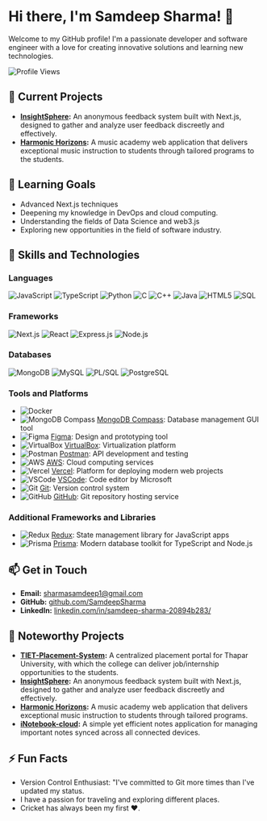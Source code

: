 # Hi there, I'm Samdeep Sharma! 👋

Welcome to my GitHub profile! I'm a passionate developer and software engineer with a love for creating innovative solutions and learning new technologies.

![Profile Views](https://komarev.com/ghpvc/?username=SamdeepSharma&color=blue&style=flat-square)

## 🔭 Current Projects
- **[InsightSphere](https://harmonic-horizons.vercel.app/):** An anonymous feedback system built with Next.js, designed to gather and analyze user feedback discreetly and effectively.
- **[Harmonic Horizons](https://harmonic-horizons.vercel.app/):** A music academy web application that delivers exceptional music instruction to students through tailored programs to the students.

## 🌱 Learning Goals
- Advanced Next.js techniques
- Deepening my knowledge in DevOps and cloud computing.
- Understanding the fields of Data Science and web3.js
- Exploring new opportunities in the field of software industry.

## 💼 Skills and Technologies

### Languages
![JavaScript](https://img.shields.io/badge/JavaScript-F7DF1E?style=flat&logo=javascript&logoColor=black)
![TypeScript](https://img.shields.io/badge/TypeScript-3178C6?style=flat&logo=typescript&logoColor=white)
![Python](https://img.shields.io/badge/Python-3776AB?style=flat&logo=python&logoColor=white)
![C](https://img.shields.io/badge/C-A8B9CC?style=flat&logo=c&logoColor=white)
![C++](https://img.shields.io/badge/C++-00599C?style=flat&logo=cplusplus&logoColor=white)
![Java](https://img.shields.io/badge/Java-007396?style=flat&logo=java&logoColor=white)
![HTML5](https://img.shields.io/badge/HTML5-E34F26?style=flat&logo=html5&logoColor=white)
![SQL](https://img.shields.io/badge/SQL-4479A1?style=flat&logo=postgresql&logoColor=white)

### Frameworks
![Next.js](https://img.shields.io/badge/Next.js-000000?style=flat&logo=nextdotjs&logoColor=white)
![React](https://img.shields.io/badge/React-61DAFB?style=flat&logo=react&logoColor=black)
![Express.js](https://img.shields.io/badge/Express.js-000000?style=flat&logo=express&logoColor=white)
![Node.js](https://img.shields.io/badge/Node.js-339933?style=flat&logo=nodedotjs&logoColor=white)

### Databases
![MongoDB](https://img.shields.io/badge/MongoDB-47A248?style=flat&logo=mongodb&logoColor=white)
![MySQL](https://img.shields.io/badge/MySQL-4479A1?style=flat&logo=mysql&logoColor=white)
![PL/SQL](https://img.shields.io/badge/PL%2FSQL-F80000?style=flat&logo=oracle&logoColor=white)
![PostgreSQL](https://img.shields.io/badge/PostgreSQL-336791?style=flat&logo=postgresql&logoColor=white)

### Tools and Platforms
- ![Docker](https://img.shields.io/badge/Docker-2496ED?style=flat&logo=docker&logoColor=white)
- ![MongoDB Compass](https://img.shields.io/badge/MongoDB%20Compass-47A248?style=flat&logo=mongodb&logoColor=white) [MongoDB Compass](https://www.mongodb.com/products/compass): Database management GUI tool
- ![Figma](https://img.shields.io/badge/Figma-F24E1E?style=flat&logo=figma&logoColor=white) [Figma](https://www.figma.com/): Design and prototyping tool
- ![VirtualBox](https://img.shields.io/badge/VirtualBox-183A61?style=flat&logo=virtualbox&logoColor=white) [VirtualBox](https://www.virtualbox.org/): Virtualization platform
- ![Postman](https://img.shields.io/badge/Postman-FF6C37?style=flat&logo=postman&logoColor=white) [Postman](https://www.postman.com/): API development and testing
- ![AWS](https://img.shields.io/badge/AWS-232F3E?style=flat&logo=amazonaws&logoColor=white) [AWS](https://aws.amazon.com/): Cloud computing services
- ![Vercel](https://img.shields.io/badge/Vercel-000000?style=flat&logo=vercel&logoColor=white) [Vercel](https://vercel.com/): Platform for deploying modern web projects
- ![VSCode](https://img.shields.io/badge/VSCode-007ACC?style=flat&logo=visualstudiocode&logoColor=white) [VSCode](https://code.visualstudio.com/): Code editor by Microsoft
- ![Git](https://img.shields.io/badge/Git-F05032?style=flat&logo=git&logoColor=white) [Git](https://git-scm.com/): Version control system
- ![GitHub](https://img.shields.io/badge/GitHub-181717?style=flat&logo=github&logoColor=white) [GitHub](https://github.com/): Git repository hosting service

### Additional Frameworks and Libraries
- ![Redux](https://img.shields.io/badge/Redux-764ABC?style=flat&logo=redux&logoColor=white) [Redux](https://redux.js.org/): State management library for JavaScript apps
- ![Prisma](https://img.shields.io/badge/Prisma-2D3748?style=flat&logo=prisma&logoColor=white) [Prisma](https://www.prisma.io/): Modern database toolkit for TypeScript and Node.js

## 📫 Get in Touch
- **Email:** sharmasamdeep1@gmail.com
- **GitHub:** [github.com/SamdeepSharma](https://github.com/SamdeepSharma)
- **LinkedIn:** [linkedin.com/in/samdeep-sharma-20894b283/](https://www.linkedin.com/in/samdeep-sharma-20894b283/)

## 🚀 Noteworthy Projects
- **[TIET-Placement-System](https://tiet-placement-portal-se-project.vercel.app/):** A centralized placement portal for Thapar University, with which the college can deliver job/internship opportunities to the students.
- **[InsightSphere](https://harmonic-horizons.vercel.app/):** An anonymous feedback system built with Next.js, designed to gather and analyze user feedback discreetly and effectively.
- **[Harmonic Horizons](https://harmonic-horizons.vercel.app/):** A music academy web application that delivers exceptional music instruction to students through tailored programs.
- **[iNotebook-cloud](https://i-notebook-cloud-secure.vercel.app/):** A simple yet efficient notes application for managing important notes synced across all connected devices.

## ⚡ Fun Facts
- Version Control Enthusiast: "I've committed to Git more times than I've updated my status.
- I have a passion for traveling and exploring different places.
- Cricket has always been my first ❤️.
